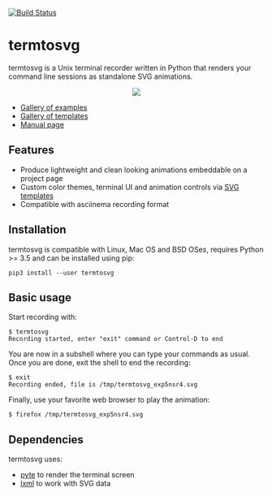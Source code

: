 [![Build Status](https://travis-ci.org/nbedos/termtosvg.svg?branch=master)](https://travis-ci.org/nbedos/termtosvg)

# termtosvg
termtosvg is a Unix terminal recorder written in Python that renders your command
line sessions as standalone SVG animations.

<p align="center">
    <img src="https://nbedos.github.io/termtosvg/examples/awesome_window_frame.svg">
</p>

* [Gallery of examples](https://nbedos.github.io/termtosvg/pages/examples.html)
* [Gallery of templates](https://nbedos.github.io/termtosvg/pages/templates.html)
* [Manual page](man/termtosvg.md)

## Features
* Produce lightweight and clean looking animations embeddable on a project page
* Custom color themes, terminal UI and animation controls via [SVG templates](man/termtosvg-template.md)
* Compatible with asciinema recording format
    
## Installation
termtosvg is compatible with Linux, Mac OS and BSD OSes, requires Python >= 3.5 and can be installed using pip:
```
pip3 install --user termtosvg
```

## Basic usage
Start recording with:

```
$ termtosvg
Recording started, enter "exit" command or Control-D to end
```

You are now in a subshell where you can type your commands as usual.
Once you are done, exit the shell to end the recording:

```
$ exit
Recording ended, file is /tmp/termtosvg_exp5nsr4.svg
```
Finally, use your favorite web browser to play the animation:
```
$ firefox /tmp/termtosvg_exp5nsr4.svg
```

## Dependencies
termtosvg uses:
* [pyte](https://github.com/selectel/pyte) to render the terminal screen
* [lxml](https://github.com/lxml/lxml) to work with SVG data
